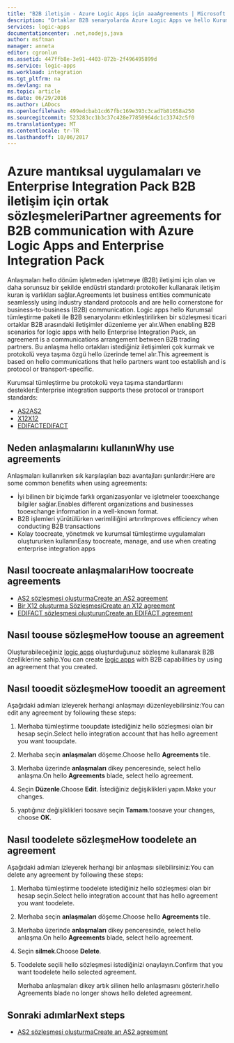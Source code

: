 ```yaml
---
title: "B2B iletişim - Azure Logic Apps için aaaAgreements | Microsoft Docs"
description: "Ortaklar B2B senaryolarda Azure Logic Apps ve hello Kurumsal tümleştirme paketi için iletişim kurabilmesi anlaşmaları oluşturma"
services: logic-apps
documentationcenter: .net,nodejs,java
author: msftman
manager: anneta
editor: cgronlun
ms.assetid: 447ffb8e-3e91-4403-872b-2f496495899d
ms.service: logic-apps
ms.workload: integration
ms.tgt_pltfrm: na
ms.devlang: na
ms.topic: article
ms.date: 06/29/2016
ms.author: LADocs
ms.openlocfilehash: 499edcbab1cd67fbc169e393c3cad7b81658a250
ms.sourcegitcommit: 523283cc1b3c37c428e77850964dc1c33742c5f0
ms.translationtype: MT
ms.contentlocale: tr-TR
ms.lasthandoff: 10/06/2017
---
```

# <a name="partner-agreements-for-b2b-communication-with-azure-logic-apps-and-enterprise-integration-pack"></a><span data-ttu-id="6d644-103">Azure mantıksal uygulamaları ve Enterprise Integration Pack B2B iletişim için ortak sözleşmeleri</span><span class="sxs-lookup"><span data-stu-id="6d644-103">Partner agreements for B2B communication with Azure Logic Apps and Enterprise Integration Pack</span></span>

<span data-ttu-id="6d644-104">Anlaşmaları hello dönüm işletmeden işletmeye (B2B) iletişimi için olan ve daha sorunsuz bir şekilde endüstri standardı protokoller kullanarak iletişim kuran iş varlıkları sağlar.</span><span class="sxs-lookup"><span data-stu-id="6d644-104">Agreements let business entities communicate seamlessly using industry standard protocols and are hello cornerstone for business-to-business (B2B) communication.</span></span> <span data-ttu-id="6d644-105">Logic apps hello Kurumsal tümleştirme paketi ile B2B senaryolarını etkinleştirilirken bir sözleşmesi ticari ortaklar B2B arasındaki iletişimler düzenleme yer alır.</span><span class="sxs-lookup"><span data-stu-id="6d644-105">When enabling B2B scenarios for logic apps with hello Enterprise Integration Pack, an agreement is a communications arrangement between B2B trading partners.</span></span> <span data-ttu-id="6d644-106">Bu anlaşma hello ortakları istediğiniz iletişimleri çok kurmak ve protokolü veya taşıma özgü hello üzerinde temel alır.</span><span class="sxs-lookup"><span data-stu-id="6d644-106">This agreement is based on hello communications that hello partners want too establish and is protocol or transport-specific.</span></span>

<span data-ttu-id="6d644-107">Kurumsal tümleştirme bu protokolü veya taşıma standartlarını destekler:</span><span class="sxs-lookup"><span data-stu-id="6d644-107">Enterprise integration supports these protocol or transport standards:</span></span>

* [<span data-ttu-id="6d644-108">AS2</span><span class="sxs-lookup"><span data-stu-id="6d644-108">AS2</span></span>](logic-apps-enterprise-integration-as2.md)
* [<span data-ttu-id="6d644-109">X12</span><span class="sxs-lookup"><span data-stu-id="6d644-109">X12</span></span>](logic-apps-enterprise-integration-x12.md)
* [<span data-ttu-id="6d644-110">EDIFACT</span><span class="sxs-lookup"><span data-stu-id="6d644-110">EDIFACT</span></span>](logic-apps-enterprise-integration-edifact.md)

## <a name="why-use-agreements"></a><span data-ttu-id="6d644-111">Neden anlaşmalarını kullanın</span><span class="sxs-lookup"><span data-stu-id="6d644-111">Why use agreements</span></span>

<span data-ttu-id="6d644-112">Anlaşmaları kullanırken sık karşılaşılan bazı avantajları şunlardır:</span><span class="sxs-lookup"><span data-stu-id="6d644-112">Here are some common benefits when using agreements:</span></span>

* <span data-ttu-id="6d644-113">İyi bilinen bir biçimde farklı organizasyonlar ve işletmeler tooexchange bilgiler sağlar.</span><span class="sxs-lookup"><span data-stu-id="6d644-113">Enables different organizations and businesses tooexchange information in a well-known format.</span></span>
* <span data-ttu-id="6d644-114">B2B işlemleri yürütülürken verimliliğini artırır</span><span class="sxs-lookup"><span data-stu-id="6d644-114">Improves efficiency when conducting B2B transactions</span></span>
* <span data-ttu-id="6d644-115">Kolay toocreate, yönetmek ve kurumsal tümleştirme uygulamaları oluştururken kullanın</span><span class="sxs-lookup"><span data-stu-id="6d644-115">Easy toocreate, manage, and use when creating enterprise integration apps</span></span>

## <a name="how-toocreate-agreements"></a><span data-ttu-id="6d644-116">Nasıl toocreate anlaşmaları</span><span class="sxs-lookup"><span data-stu-id="6d644-116">How toocreate agreements</span></span>

* [<span data-ttu-id="6d644-117">AS2 sözleşmesi oluşturma</span><span class="sxs-lookup"><span data-stu-id="6d644-117">Create an AS2 agreement</span></span>](logic-apps-enterprise-integration-as2.md)
* [<span data-ttu-id="6d644-118">Bir X12 oluşturma Sözleşmesi</span><span class="sxs-lookup"><span data-stu-id="6d644-118">Create an X12 agreement</span></span>](logic-apps-enterprise-integration-x12.md)
* [<span data-ttu-id="6d644-119">EDIFACT sözleşmesi oluşturun</span><span class="sxs-lookup"><span data-stu-id="6d644-119">Create an EDIFACT agreement</span></span>](logic-apps-enterprise-integration-edifact.md)

## <a name="how-toouse-an-agreement"></a><span data-ttu-id="6d644-120">Nasıl toouse sözleşme</span><span class="sxs-lookup"><span data-stu-id="6d644-120">How toouse an agreement</span></span>

<span data-ttu-id="6d644-121">Oluşturabileceğiniz [logic apps](logic-apps-what-are-logic-apps.md "Logic apps hakkında daha fazla bilgi") oluşturduğunuz sözleşme kullanarak B2B özelliklerine sahip.</span><span class="sxs-lookup"><span data-stu-id="6d644-121">You can create [logic apps](logic-apps-what-are-logic-apps.md "Learn about Logic apps") with B2B capabilities by using an agreement that you created.</span></span>

## <a name="how-tooedit-an-agreement"></a><span data-ttu-id="6d644-122">Nasıl tooedit sözleşme</span><span class="sxs-lookup"><span data-stu-id="6d644-122">How tooedit an agreement</span></span>

<span data-ttu-id="6d644-123">Aşağıdaki adımları izleyerek herhangi anlaşmayı düzenleyebilirsiniz:</span><span class="sxs-lookup"><span data-stu-id="6d644-123">You can edit any agreement by following these steps:</span></span>

1. <span data-ttu-id="6d644-124">Merhaba tümleştirme tooupdate istediğiniz hello sözleşmesi olan bir hesap seçin.</span><span class="sxs-lookup"><span data-stu-id="6d644-124">Select hello integration account that has hello agreement you want tooupdate.</span></span>

2. <span data-ttu-id="6d644-125">Merhaba seçin **anlaşmaları** döşeme.</span><span class="sxs-lookup"><span data-stu-id="6d644-125">Choose hello **Agreements** tile.</span></span>

3. <span data-ttu-id="6d644-126">Merhaba üzerinde **anlaşmaları** dikey penceresinde, select hello anlaşma.</span><span class="sxs-lookup"><span data-stu-id="6d644-126">On hello **Agreements** blade, select hello agreement.</span></span>

4. <span data-ttu-id="6d644-127">Seçin **Düzenle**.</span><span class="sxs-lookup"><span data-stu-id="6d644-127">Choose **Edit**.</span></span> <span data-ttu-id="6d644-128">İstediğiniz değişiklikleri yapın.</span><span class="sxs-lookup"><span data-stu-id="6d644-128">Make your changes.</span></span>

5. <span data-ttu-id="6d644-129">yaptığınız değişiklikleri toosave seçin **Tamam**.</span><span class="sxs-lookup"><span data-stu-id="6d644-129">toosave your changes, choose **OK**.</span></span>

## <a name="how-toodelete-an-agreement"></a><span data-ttu-id="6d644-130">Nasıl toodelete sözleşme</span><span class="sxs-lookup"><span data-stu-id="6d644-130">How toodelete an agreement</span></span>

<span data-ttu-id="6d644-131">Aşağıdaki adımları izleyerek herhangi bir anlaşması silebilirsiniz:</span><span class="sxs-lookup"><span data-stu-id="6d644-131">You can delete any agreement by following these steps:</span></span>

1. <span data-ttu-id="6d644-132">Merhaba tümleştirme toodelete istediğiniz hello sözleşmesi olan bir hesap seçin.</span><span class="sxs-lookup"><span data-stu-id="6d644-132">Select hello integration account that has hello agreement you want toodelete.</span></span>
2. <span data-ttu-id="6d644-133">Merhaba seçin **anlaşmaları** döşeme.</span><span class="sxs-lookup"><span data-stu-id="6d644-133">Choose hello **Agreements** tile.</span></span>
3. <span data-ttu-id="6d644-134">Merhaba üzerinde **anlaşmaları** dikey penceresinde, select hello anlaşma.</span><span class="sxs-lookup"><span data-stu-id="6d644-134">On hello **Agreements** blade, select hello agreement.</span></span>
4. <span data-ttu-id="6d644-135">Seçin **silmek**.</span><span class="sxs-lookup"><span data-stu-id="6d644-135">Choose **Delete**.</span></span>
5. <span data-ttu-id="6d644-136">Toodelete seçili hello sözleşmesi istediğinizi onaylayın.</span><span class="sxs-lookup"><span data-stu-id="6d644-136">Confirm that you want toodelete hello selected agreement.</span></span>

    <span data-ttu-id="6d644-137">Merhaba anlaşmaları dikey artık silinen hello anlaşmasını gösterir.</span><span class="sxs-lookup"><span data-stu-id="6d644-137">hello Agreements blade no longer shows hello deleted agreement.</span></span>

## <a name="next-steps"></a><span data-ttu-id="6d644-138">Sonraki adımlar</span><span class="sxs-lookup"><span data-stu-id="6d644-138">Next steps</span></span>
* [<span data-ttu-id="6d644-139">AS2 sözleşmesi oluşturma</span><span class="sxs-lookup"><span data-stu-id="6d644-139">Create an AS2 agreement</span></span>](logic-apps-enterprise-integration-as2.md)
